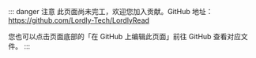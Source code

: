 ::: danger 注意
此页面尚未完工，欢迎您加入贡献。GitHub 地址：https://github.com/Lordly-Tech/LordlyRead

您也可以点击页面底部的「在 GitHub 上编辑此页面」前往 GitHub 查看对应文件。
:::